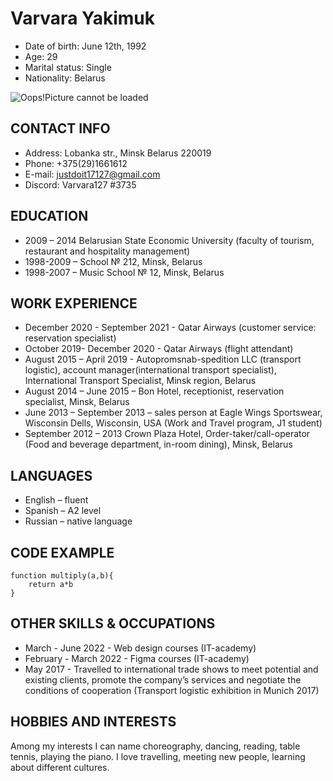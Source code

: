 # **Varvara Yakimuk**

* Date of birth: June 12th, 1992
* Age: 29
* Marital status: Single
* Nationality: Belarus

![Oops!Picture cannot be loaded](/rsschool-cv/picture.jpg)

## CONTACT INFO

* Address:  Lobanka str., Minsk Belarus 220019
* Phone: +375(29)1661612
* E-mail: justdoit17127@gmail.com
* Discord: Varvara127 #3735


## EDUCATION

* 2009 – 2014 Belarusian State Economic University (faculty of tourism, restaurant and hospitality management)
* 1998-2009 – School № 212, Minsk, Belarus 
* 1998-2007 – Music School № 12, Minsk, Belarus


## WORK EXPERIENCE

* December 2020 - September 2021 - Qatar Airways (customer service: reservation specialist)
* October 2019- December 2020 -  Qatar Airways (flight attendant)
* August 2015 – April 2019 - Autopromsnab-spedition LLC (transport logistic), account manager(international transport specialist), International Transport Specialist, Minsk region, Belarus
* August 2014 – June 2015 – Bon Hotel, receptionist, reservation specialist, Minsk, Belarus
* June 2013 – September 2013 – sales person at Eagle Wings Sportswear, Wisconsin Dells, Wisconsin, USA (Work and Travel program, J1 student)
* September 2012 – 2013 Crown Plaza Hotel, Order-taker/call-operator (Food and beverage department, in-room dining), Minsk, Belarus


## LANGUAGES

* English – fluent 
* Spanish – A2 level
* Russian – native language


## CODE EXAMPLE

```
function multiply(a,b){
    return a*b
}
```


## OTHER SKILLS & OCCUPATIONS

* March - June 2022 - Web design courses (IT-academy)
* February - March 2022 - Figma courses (IT-academy)
* May 2017 - Travelled to international trade shows to meet potential and existing clients, promote the company’s services and negotiate the conditions of cooperation (Transport logistic exhibition in Munich 2017)


## HOBBIES AND INTERESTS
Among my interests I can name choreography, dancing, reading, table
tennis, playing the piano. I love travelling, meeting new people, learning about different cultures.









 




